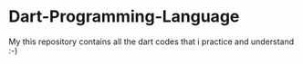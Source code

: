 # Dart-Programming-Language
My this repository contains all the dart codes that i practice and understand :-)
